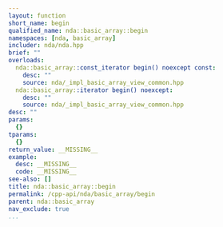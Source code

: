 ```yaml
---
layout: function
short_name: begin
qualified_name: nda::basic_array::begin
namespaces: [nda, basic_array]
includer: nda/nda.hpp
brief: ""
overloads:
  nda::basic_array::const_iterator begin() noexcept const:
    desc: ""
    source: nda/_impl_basic_array_view_common.hpp
  nda::basic_array::iterator begin() noexcept:
    desc: ""
    source: nda/_impl_basic_array_view_common.hpp
desc: ""
params:
  {}
tparams:
  {}
return_value: __MISSING__
example:
  desc: __MISSING__
  code: __MISSING__
see-also: []
title: nda::basic_array::begin
permalink: /cpp-api/nda/basic_array/begin
parent: nda::basic_array
nav_exclude: true
...
```


